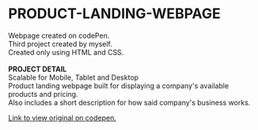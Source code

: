 # PRODUCT-LANDING-WEBPAGE
Webpage created on codePen.<br>
Third project created by myself.<br>
Created only using HTML and CSS.<br><br>
<strong>PROJECT DETAIL</strong><br>
Scalable for Mobile, Tablet and Desktop<br>
Product landing webpage built for displaying a company's available products and pricing.<br>
Also includes a short description for how said company's business works.

<a href="https://codepen.io/mekglitch/details/abZpbmp">Link to view original on codepen.</a>
